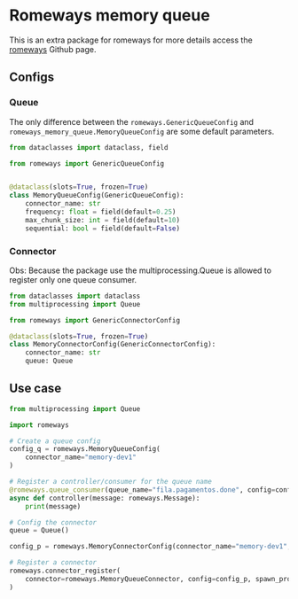 # Romeways memory queue

This is an extra package for romeways for more details access the [romeways](https://github.com/CenturyBoys/romeways) Github page.

## Configs

### Queue

The only difference between the `romeways.GenericQueueConfig` and `romeways_memory_queue.MemoryQueueConfig` are some default parameters.

```python
from dataclasses import dataclass, field

from romeways import GenericQueueConfig


@dataclass(slots=True, frozen=True)
class MemoryQueueConfig(GenericQueueConfig):
    connector_name: str
    frequency: float = field(default=0.25)
    max_chunk_size: int = field(default=10)
    sequential: bool = field(default=False)
```
### Connector

Obs: Because the package use the multiprocessing.Queue is allowed to register only one queue consumer.

```python
from dataclasses import dataclass
from multiprocessing import Queue

from romeways import GenericConnectorConfig

@dataclass(slots=True, frozen=True)
class MemoryConnectorConfig(GenericConnectorConfig):
    connector_name: str
    queue: Queue
```

## Use case

```python
from multiprocessing import Queue

import romeways

# Create a queue config
config_q = romeways.MemoryQueueConfig(
    connector_name="memory-dev1"
)

# Register a controller/consumer for the queue name
@romeways.queue_consumer(queue_name="fila.pagamentos.done", config=config_q)
async def controller(message: romeways.Message):
    print(message)

# Config the connector
queue = Queue()

config_p = romeways.MemoryConnectorConfig(connector_name="memory-dev1", queue=queue)

# Register a connector
romeways.connector_register(
    connector=romeways.MemoryQueueConnector, config=config_p, spawn_process=True
)

```
